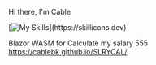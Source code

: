 Hi there, I'm Cable


[![My Skills](https://skillicons.dev/icons?i=cs,js,dart,)](https://skillicons.dev)


Blazor WASM for Calculate my salary 555
https://cablebk.github.io/SLRYCAL/

